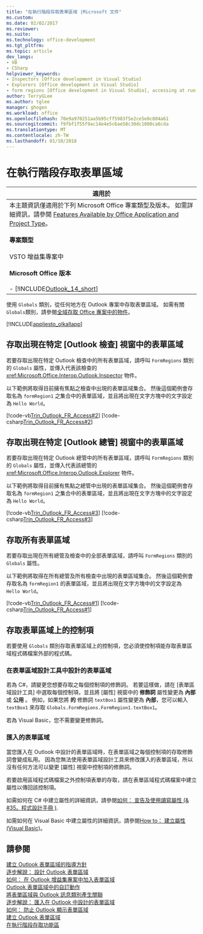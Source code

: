 ```yaml
---
title: "在執行階段存取表單區域 |Microsoft 文件"
ms.custom: 
ms.date: 02/02/2017
ms.reviewer: 
ms.suite: 
ms.technology: office-development
ms.tgt_pltfrm: 
ms.topic: article
dev_langs:
- VB
- CSharp
helpviewer_keywords:
- Inspectors [Office development in Visual Studio]
- Explorers [Office development in Visual Studio]
- form regions [Office development in Visual Studio], accessing at run time
author: TerryGLee
ms.author: tglee
manager: ghogen
ms.workload: office
ms.openlocfilehash: 70e9a970251aa5b95cff5983f5e2ce5e0c804a61
ms.sourcegitcommit: f9fbf1f55f9ac14e4e5c6ae58c30dc1800ca6cda
ms.translationtype: MT
ms.contentlocale: zh-TW
ms.lasthandoff: 01/10/2018
---
```

# <a name="accessing-a-form-region-at-run-time"></a>在執行階段存取表單區域
  
  
|適用於|  
|----------------|  
|本主題資訊僅適用於下列 Microsoft Office 專案類型及版本。 如需詳細資訊，請參閱 [Features Available by Office Application and Project Type](../vsto/features-available-by-office-application-and-project-type.md)。<br /><br /> **專案類型**<br /><br /> VSTO 增益集專案中<br /><br /> **Microsoft Office 版本**<br /><br /> -   [!INCLUDE[Outlook_14_short](../vsto/includes/outlook-14-short-md.md)]|  
  
 使用 `Globals` 類別，從任何地方在 Outlook 專案中存取表單區域。 如需有關`Globals`類別，請參閱[全域存取 Office 專案中的物件](../vsto/global-access-to-objects-in-office-projects.md)。  
  
 [!INCLUDE[appliesto_olkallapp](../vsto/includes/appliesto-olkallapp-md.md)]  
  
## <a name="accessing-form-regions-that-appear-in-a-specific-outlook-inspector-window"></a>存取出現在特定 [Outlook 檢查] 視窗中的表單區域  
 若要存取出現在特定 Outlook 檢查中的所有表單區域，請呼叫 `FormRegions` 類別的 `Globals` 屬性，並傳入代表該檢查的 <xref:Microsoft.Office.Interop.Outlook.Inspector> 物件。  
  
 以下範例將取得目前擁有焦點之檢查中出現的表單區域集合。 然後這個範例會存取名為 `formRegion1` 之集合中的表單區域，並且將出現在文字方塊中的文字設定為 `Hello World`。  
  
 [!code-vb[Trin_Outlook_FR_Access#2](../vsto/codesnippet/VisualBasic/Trin_Outlook_FR_Access_O12/ThisAddIn.vb#2)]
 [!code-csharp[Trin_Outlook_FR_Access#2](../vsto/codesnippet/CSharp/Trin_Outlook_FR_Access_O12/ThisAddIn.cs#2)]  
  
## <a name="accessing-form-regions-that-appear-in-a-specific-outlook-explorer-window"></a>存取出現在特定 [Outlook 總管] 視窗中的表單區域  
 若要存取出現在特定 Outlook 總管中的所有表單區域，請呼叫 `FormRegions` 類別的 `Globals` 屬性，並傳入代表該總管的 <xref:Microsoft.Office.Interop.Outlook.Explorer> 物件。  
  
 以下範例將取得目前擁有焦點之總管中出現的表單區域集合。 然後這個範例會存取名為 `formRegion1` 之集合中的表單區域，並且將出現在文字方塊中的文字設定為 `Hello World`。  
  
 [!code-vb[Trin_Outlook_FR_Access#3](../vsto/codesnippet/VisualBasic/Trin_Outlook_FR_Access_O12/ThisAddIn.vb#3)]
 [!code-csharp[Trin_Outlook_FR_Access#3](../vsto/codesnippet/CSharp/Trin_Outlook_FR_Access_O12/ThisAddIn.cs#3)]  
  
## <a name="accessing-all-form-regions"></a>存取所有表單區域  
 若要存取出現在所有總管及檢查中的全部表單區域，請呼叫 `FormRegions` 類別的 `Globals` 屬性。  
  
 以下範例將取得在所有總管及所有檢查中出現的表單區域集合。 然後這個範例會存取名為 `formRegion1` 的表單區域，並且將出現在文字方塊中的文字設定為 `Hello World`。  
  
 [!code-vb[Trin_Outlook_FR_Access#1](../vsto/codesnippet/VisualBasic/Trin_Outlook_FR_Access_O12/ThisAddIn.vb#1)]
 [!code-csharp[Trin_Outlook_FR_Access#1](../vsto/codesnippet/CSharp/Trin_Outlook_FR_Access_O12/ThisAddIn.cs#1)]  
  
## <a name="accessing-controls-on-a-form-region"></a>存取表單區域上的控制項  
 若要使用 `Globals` 類別存取表單區域上的控制項，您必須使控制項能存取表單區域程式碼檔案外部的程式碼。  
  
### <a name="form-regions-designed-in-the-form-region-designer"></a>在表單區域設計工具中設計的表單區域  
 若為 C#，請變更您想要存取之每個控制項的修飾詞。 若要這樣做，請在 [表單區域設計工具] 中選取每個控制項，並且將 [屬性]  視窗中的 **修飾詞** 屬性變更為 **內部** 或 **公用** 。 例如，如果您將 **的** 修飾詞 `textBox1` 屬性變更為 **內部**，您可以輸入 `textBox1` 來存取 `Globals.FormRegions.FormRegion1.textBox1`。  
  
 若為 Visual Basic，您不需要變更修飾詞。  
  
### <a name="imported-form-regions"></a>匯入的表單區域  
 當您匯入在 Outlook 中設計的表單區域時，在表單區域之每個控制項的存取修飾詞會變成私用。 因為您無法使用表單區域設計工具來修改匯入的表單區域，所以沒有任何方法可以變更 [屬性]  視窗中控制項的修飾詞。  
  
 若要啟用區域程式碼檔案之外控制項表單的存取，請在表單區域程式碼檔案中建立屬性以傳回該控制項。  
  
 如需如何在 C# 中建立屬性的詳細資訊，請參閱[如何： 宣告及使用讀寫屬性 &#40;& #35。程式設計手冊 &#41;](/dotnet/csharp/programming-guide/classes-and-structs/how-to-declare-and-use-read-write-properties).  
  
 如需如何在 Visual Basic 中建立屬性的詳細資訊，請參閱[How to： 建立屬性 (Visual Basic)](/dotnet/visual-basic/programming-guide/language-features/procedures/how-to-create-a-property)。  
  
## <a name="see-also"></a>請參閱  
 [建立 Outlook 表單區域的指導方針](../vsto/guidelines-for-creating-outlook-form-regions.md)   
 [逐步解說： 設計 Outlook 表單區域](../vsto/walkthrough-designing-an-outlook-form-region.md)   
 [如何： 在 Outlook 增益集專案中加入表單區域](../vsto/how-to-add-a-form-region-to-an-outlook-add-in-project.md)   
 [Outlook 表單區域中的自訂動作](../vsto/custom-actions-in-outlook-form-regions.md)   
 [將表單區域與 Outlook 訊息類別產生關聯](../vsto/associating-a-form-region-with-an-outlook-message-class.md)   
 [逐步解說： 匯入在 Outlook 中設計的表單區域](../vsto/walkthrough-importing-a-form-region-that-is-designed-in-outlook.md)   
 [如何： 防止 Outlook 顯示表單區域](../vsto/how-to-prevent-outlook-from-displaying-a-form-region.md)   
 [建立 Outlook 表單區域](../vsto/creating-outlook-form-regions.md)   
 [在執行階段存取功能區](../vsto/accessing-the-ribbon-at-run-time.md)  
  
  